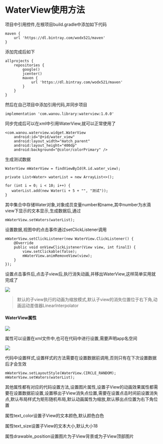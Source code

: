 # WaterView使用方法

项目中引用控件,在根项目build.gradle中添加如下代码

	maven {
		url 'https://dl.bintray.com/wodx521/maven' 
	}

添加完成后如下

	allprojects {
	    repositories {
	        google()
	        jcenter()
	        maven {
				url 'https://dl.bintray.com/wodx521/maven' 
			}
	    }
	}

然后在自己项目中添加引用代码,并同步项目

    implementation 'com.wanou.library:waterview:1.0.0'
	
同步完成后可以在xml中引用WaterView,就可以正常使用了

	<com.wanou.waterview.widget.WaterView
	    android:id="@+id/water_view"
	    android:layout_width="match_parent"
	    android:layout_height="400dp"
	    android:background="@color/colorPrimary" />

生成测试数据
	
	WaterView mWaterView = findViewById(R.id.water_view);

    private List<Water> waterList = new ArrayList<>();

	for (int i = 0; i < 10; i++) {
       waterList.add(new Water(i + 5 + "", "测试"));
    }


其中集合中存储Water对象,对象成员变量number和name,其中number为水滴view下显示的文本显示,生成数据后,通过
	
	mWaterView.setWaters(waterList);

设置数据,视图中的点击事件通过setClickListener调用

	mWaterView.setClickListener(new WaterView.ClickListener() {
        @Override
        public void onViewClickListener(View view, int finalI) {
            view.setClickable(false);
            mWaterView.animRemoveView(view);
        }
    });

设置点击事件后,点击子view后,执行消失动画,并移出WaterView,这样简单实用就完成了

![](https://i.imgur.com/ldTrIJh.gif)

> 默认的子view执行的动画为缩放模式,默认子view的消失位置位于右下角,动画运动差值器LinearInterpolator

#### WaterView属性 ####

![](https://i.imgur.com/NmTHbd1.png)

属性可以设置在xml文件中,也可在代码中进行设置,需要声明app名空间

![](https://i.imgur.com/WIxzEiZ.png)

代码中设置样式,设置样式的方法需要在设置数据前调用,否则只有在下次设置数据后才会生效

	mWaterView.setLayoutStyle(WaterView.CIRCLE_RANDOM);
	mWaterView.setWaters(waterList);

其他属性都有对应的代码设置方法,设置图片属性,设置子View的动画效果属性都需要在设置数据前设置,设置移出子View消失点位置,需要在设置点击时间前设置消失点,默认布局样式为矩形随机布局,默认动画属性为缩放,默认移出点位置为右下角位置

属性text_color设置子View的文本颜色,默认颜色白色

属性text_size设置子View的文本大小,默认大小18

属性drawable_position设置图片为子View背景或为子View顶部图片